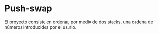 # Push-swap
El proyecto consiste en ordenar, por medio de dos stacks, una cadena de números introducidos por el usurio.

